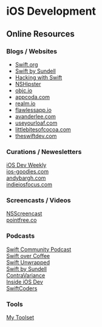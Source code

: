# iOS Development

## Online Resources

### Blogs / Websites

* [Swift.org](https://swift.org)
* [Swift by Sundell](https://www.swiftbysundell.com)
* [Hacking with Swift](https://www.hackingwithswift.com)
* [NSHipster](https://nshipster.com)
* [objc.io](https://www.objc.io/blog/)
* [appcoda.com](https://www.appcoda.com/)
* [realm.io](https://realm.io/blog/)
* [flawlessapp.io](https://flawlessapp.io/blog/)
* [avanderlee.com](https://www.avanderlee.com/)
* [useyourloaf.com](https://useyourloaf.com/)
* [littlebitesofcocoa.com](https://littlebitesofcocoa.com/)
* [theswiftdev.com](https://theswiftdev.com)

### Curations / Newesletters

[iOS Dev Weekly](https://iosdevweekly.com)\
[ios-goodies.com](https://ios-goodies.com/)\
[andybargh.com](https://andybargh.com/)\
[indieiosfocus.com](http://indieiosfocus.com/)

### Screencasts / Videos

[NSScreencast](https://nsscreencast.com/)\
[pointfree.co](https://www.pointfree.co/)

### Podcasts

[Swift Community Podcast](https://www.swiftcommunitypodcast.org/)\
[Swift over Coffee](https://twitter.com/swiftovercoffee)\
[Swift Unwrapped](https://twitter.com/swift_unwrapped)\
[Swift by Sundell](https://www.swiftbysundell.com/podcast)\
[ContraVariance](https://contravariance.rocks)\
[Inside iOS Dev](http://insideiosdev.com)\
[SwiftCoders](https://itunes.apple.com/us/podcast/swiftcoders-weekly-interviews-with-swift-developers/id1082937962?mt=2)

### Tools

[My Toolset](https://github.com/rynaardb/TIL/blob/master/ios-development/toolset.md)
